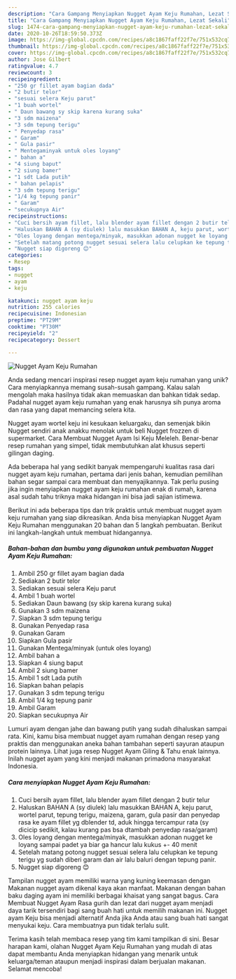 ```yaml
---
description: "Cara Gampang Menyiapkan Nugget Ayam Keju Rumahan, Lezat Sekali"
title: "Cara Gampang Menyiapkan Nugget Ayam Keju Rumahan, Lezat Sekali"
slug: 1474-cara-gampang-menyiapkan-nugget-ayam-keju-rumahan-lezat-sekali
date: 2020-10-26T18:59:50.373Z
image: https://img-global.cpcdn.com/recipes/a8c1867faff22f7e/751x532cq70/nugget-ayam-keju-rumahan-foto-resep-utama.jpg
thumbnail: https://img-global.cpcdn.com/recipes/a8c1867faff22f7e/751x532cq70/nugget-ayam-keju-rumahan-foto-resep-utama.jpg
cover: https://img-global.cpcdn.com/recipes/a8c1867faff22f7e/751x532cq70/nugget-ayam-keju-rumahan-foto-resep-utama.jpg
author: Jose Gilbert
ratingvalue: 4.7
reviewcount: 3
recipeingredient:
- "250 gr fillet ayam bagian dada"
- "2 butir telor"
- "sesuai selera Keju parut"
- "1 buah wortel"
- " Daun bawang sy skip karena kurang suka"
- "3 sdm maizena"
- "3 sdm tepung terigu"
- " Penyedap rasa"
- " Garam"
- " Gula pasir"
- " Mentegaminyak untuk oles loyang"
- " bahan a"
- "4 siung baput"
- "2 siung bamer"
- "1 sdt Lada putih"
- " bahan pelapis"
- "3 sdm tepung terigu"
- "1/4 kg tepung panir"
- " Garam"
- "secukupnya Air"
recipeinstructions:
- "Cuci bersih ayam fillet, lalu blender ayam fillet dengan 2 butir telur"
- "Haluskan BAHAN A (sy diulek) lalu masukkan BAHAN A, keju parut, wortel parut, tepung terigu, maizena, garam, gula pasir dan penyedap rasa ke ayam fillet yg dblender td, aduk hingga tercampur rata (sy dicicip sedikit, kalau kurang pas bsa dtambah penyedap rasa/garam)"
- "Oles loyang dengan mentega/minyak, masukkan adonan nugget ke loyang sampai padet ya biar ga hancur lalu kukus +- 40 menit"
- "Setelah matang potong nugget sesuai selera lalu celupkan ke tepung terigu yg sudah diberi garam dan air lalu baluri dengan tepung panir."
- "Nugget siap digoreng 😊"
categories:
- Resep
tags:
- nugget
- ayam
- keju

katakunci: nugget ayam keju 
nutrition: 255 calories
recipecuisine: Indonesian
preptime: "PT29M"
cooktime: "PT30M"
recipeyield: "2"
recipecategory: Dessert

---
```



![Nugget Ayam Keju Rumahan](https://img-global.cpcdn.com/recipes/a8c1867faff22f7e/751x532cq70/nugget-ayam-keju-rumahan-foto-resep-utama.jpg)

Anda sedang mencari inspirasi resep nugget ayam keju rumahan yang unik? Cara menyiapkannya memang susah-susah gampang. Kalau salah mengolah maka hasilnya tidak akan memuaskan dan bahkan tidak sedap. Padahal nugget ayam keju rumahan yang enak harusnya sih punya aroma dan rasa yang dapat memancing selera kita.

Nugget ayam wortel keju ini kesukaan keluargaku, dan semenjak bikin Nugget sendiri anak anakku menolak untuk beli Nugget frozzen di supermarket. Cara Membuat Nugget Ayam Isi Keju Meleleh. Benar-benar resep rumahan yang simpel, tidak membutuhkan alat khusus seperti gilingan daging.

Ada beberapa hal yang sedikit banyak mempengaruhi kualitas rasa dari nugget ayam keju rumahan, pertama dari jenis bahan, kemudian pemilihan bahan segar sampai cara membuat dan menyajikannya. Tak perlu pusing jika ingin menyiapkan nugget ayam keju rumahan enak di rumah, karena asal sudah tahu triknya maka hidangan ini bisa jadi sajian istimewa.


Berikut ini ada beberapa tips dan trik praktis untuk membuat nugget ayam keju rumahan yang siap dikreasikan. Anda bisa menyiapkan Nugget Ayam Keju Rumahan menggunakan 20 bahan dan 5 langkah pembuatan. Berikut ini langkah-langkah untuk membuat hidangannya.

<!--inarticleads1-->

##### Bahan-bahan dan bumbu yang digunakan untuk pembuatan Nugget Ayam Keju Rumahan:

1. Ambil 250 gr fillet ayam bagian dada
1. Sediakan 2 butir telor
1. Sediakan sesuai selera Keju parut
1. Ambil 1 buah wortel
1. Sediakan  Daun bawang (sy skip karena kurang suka)
1. Gunakan 3 sdm maizena
1. Siapkan 3 sdm tepung terigu
1. Gunakan  Penyedap rasa
1. Gunakan  Garam
1. Siapkan  Gula pasir
1. Gunakan  Mentega/minyak (untuk oles loyang)
1. Ambil  bahan a
1. Siapkan 4 siung baput
1. Ambil 2 siung bamer
1. Ambil 1 sdt Lada putih
1. Siapkan  bahan pelapis
1. Gunakan 3 sdm tepung terigu
1. Ambil 1/4 kg tepung panir
1. Ambil  Garam
1. Siapkan secukupnya Air


Lumuri ayam dengan jahe dan bawang putih yang sudah dihaluskan sampai rata. Kini, kamu bisa membuat nugget ayam rumahan dengan resep yang praktis dan menggunakan aneka bahan tambahan seperti sayuran ataupun protein lainnya. Lihat juga resep Nugget Ayam Giling &amp; Tahu enak lainnya. Inilah nugget ayam yang kini menjadi makanan primadona masyarakat Indonesia. 

<!--inarticleads2-->

##### Cara menyiapkan Nugget Ayam Keju Rumahan:

1. Cuci bersih ayam fillet, lalu blender ayam fillet dengan 2 butir telur
1. Haluskan BAHAN A (sy diulek) lalu masukkan BAHAN A, keju parut, wortel parut, tepung terigu, maizena, garam, gula pasir dan penyedap rasa ke ayam fillet yg dblender td, aduk hingga tercampur rata (sy dicicip sedikit, kalau kurang pas bsa dtambah penyedap rasa/garam)
1. Oles loyang dengan mentega/minyak, masukkan adonan nugget ke loyang sampai padet ya biar ga hancur lalu kukus +- 40 menit
1. Setelah matang potong nugget sesuai selera lalu celupkan ke tepung terigu yg sudah diberi garam dan air lalu baluri dengan tepung panir.
1. Nugget siap digoreng 😊


Tampilan nugget ayam memiliki warna yang kuning keemasan dengan Makanan nugget ayam dikenal kaya akan manfaat. Makanan dengan bahan baku daging ayam ini memiliki berbagai khaisat yang sangat bagus. Cara Membuat Nugget Ayam Rasa gurih dan lezat dari nugget ayam menjadi daya tarik tersendiri bagi sang buah hati untuk memilih makanan ini. Nugget ayam Keju bisa menjadi alternatif Anda jika Anda atau sang buah hati sangat menyukai keju. Cara membuatnya pun tidak terlalu sulit. 

Terima kasih telah membaca resep yang tim kami tampilkan di sini. Besar harapan kami, olahan Nugget Ayam Keju Rumahan yang mudah di atas dapat membantu Anda menyiapkan hidangan yang menarik untuk keluarga/teman ataupun menjadi inspirasi dalam berjualan makanan. Selamat mencoba!
